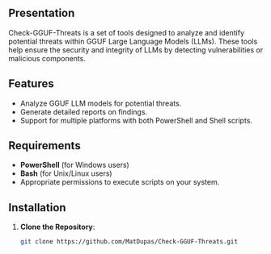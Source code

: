 ## Presentation

Check-GGUF-Threats is a set of tools designed to analyze and identify potential threats within GGUF Large Language Models (LLMs). These tools help ensure the security and integrity of LLMs by detecting vulnerabilities or malicious components.

## Features

- Analyze GGUF LLM models for potential threats.
- Generate detailed reports on findings.
- Support for multiple platforms with both PowerShell and Shell scripts.

## Requirements

- **PowerShell** (for Windows users)
- **Bash** (for Unix/Linux users)
- Appropriate permissions to execute scripts on your system.

## Installation

1. **Clone the Repository**:

   ```bash
   git clone https://github.com/MatDupas/Check-GGUF-Threats.git
